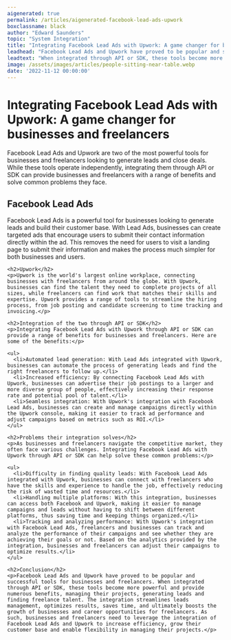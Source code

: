 ```yaml
---
aigenerated: true
permalink: /articles/aigenerated-facebook-lead-ads-upwork
boxclassname: black
author: "Edward Saunders"
topic: "System Integration"
title: "Integrating Facebook Lead Ads with Upwork: A game changer for businesses and freelancers"
leadhead: "Facebook Lead Ads and Upwork have proved to be popular and successful tools for businesses and freelancers"
leadtext: "When integrated through API or SDK, these tools become more powerful and provide numerous benefits, managing their projects, generating leads and finding freelance talent. The integration streamlines leads management, optimizes results, saves time, and ultimately boosts the growth of businesses and career opportunities for freelancers. As such, businesses and freelancers need to leverage the integration of Facebook Lead Ads and Upwork to increase efficiency, grow their customer base and enable flexibility in managing their projects."
image: /assets/images/articles/people-sitting-near-table.webp
date: '2022-11-12 00:00:00'
---
```

<div class="arttext">    <h1>Integrating Facebook Lead Ads with Upwork: A game changer for businesses and freelancers</h1>
    <p>Facebook Lead Ads and Upwork are two of the most powerful tools for businesses and freelancers looking to generate leads and close deals. While these tools operate independently, integrating them through API or SDK can provide businesses and freelancers with a range of benefits and solve common problems they face.</p>
    <h2>Facebook Lead Ads</h2>
    <p>Facebook Lead Ads is a powerful tool for businesses looking to generate leads and build their customer base. With Lead Ads, businesses can create targeted ads that encourage users to submit their contact information directly within the ad. This removes the need for users to visit a landing page to submit their information and makes the process much simpler for both businesses and users.</p>

    <h2>Upwork</h2>
    <p>Upwork is the world's largest online workplace, connecting businesses with freelancers from around the globe. With Upwork, businesses can find the talent they need to complete projects of all sizes, while freelancers can find work that matches their skills and expertise. Upwork provides a range of tools to streamline the hiring process, from job posting and candidate screening to time tracking and invoicing.</p>

    <h2>Integration of the two through API or SDK</h2>
    <p>Integrating Facebook Lead Ads with Upwork through API or SDK can provide a range of benefits for businesses and freelancers. Here are some of the benefits:</p>

    <ul>
      <li>Automated lead generation: With Lead Ads integrated with Upwork, businesses can automate the process of generating leads and find the right freelancers to follow up.</li>
      <li>Increased efficiency: By connecting Facebook Lead Ads with Upwork, businesses can advertise their job postings to a larger and more diverse group of people, effectively increasing their response rate and potential pool of talent.</li>
      <li>Seamless integration: With Upwork's integration with Facebook Lead Ads, businesses can create and manage campaigns directly within the Upwork console, making it easier to track ad performance and adjust campaigns based on metrics such as ROI.</li>
    </ul>

    <h2>Problems their integration solves</h2>
    <p>As businesses and freelancers navigate the competitive market, they often face various challenges. Integrating Facebook Lead Ads with Upwork through API or SDK can help solve these common problems:</p>

    <ul>
      <li>Difficulty in finding quality leads: With Facebook Lead Ads integrated with Upwork, businesses can connect with freelancers who have the skills and experience to handle the job, effectively reducing the risk of wasted time and resources.</li>
      <li>Handling multiple platforms: With this integration, businesses can access both Facebook and Upwork, making it easier to manage campaigns and leads without having to shift between different platforms, thus saving time and keeping things organized.</li>
      <li>Tracking and analyzing performance: With Upwork's integration with Facebook Lead Ads, freelancers and businesses can track and analyze the performance of their campaigns and see whether they are achieving their goals or not. Based on the analytics provided by the integration, businesses and freelancers can adjust their campaigns to optimize results.</li>
    </ul>

    <h2>Conclusion</h2>
    <p>Facebook Lead Ads and Upwork have proved to be popular and successful tools for businesses and freelancers. When integrated through API or SDK, these tools become more powerful and provide numerous benefits, managing their projects, generating leads and finding freelance talent. The integration streamlines leads management, optimizes results, saves time, and ultimately boosts the growth of businesses and career opportunities for freelancers. As such, businesses and freelancers need to leverage the integration of Facebook Lead Ads and Upwork to increase efficiency, grow their customer base and enable flexibility in managing their projects.</p>

</div>